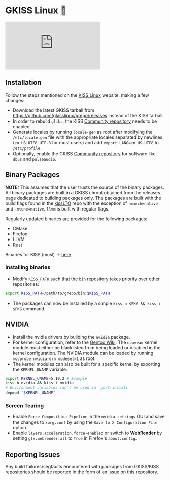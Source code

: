 # GKISS Linux 🐂

![Downloads](https://img.shields.io/github/downloads/gkisslinux/grepo/latest/gkiss-chroot-2021.04.29.tar.xz)

## Installation

Follow the steps mentioned on the [KISS Linux](https://k1sslinux.org/install) website, making a few changes:

* Download the latest GKISS tarball from https://github.com/gkisslinux/grepo/releases instead of the KISS tarball.
* In order to rebuild `glibc`, the KISS [Community repository](https://github.com/kiss-community/repo-community) needs to be enabled.
* Generate locales by running `locale-gen` as root after modifying the `/etc/locale.gen` file with the appropriate locales separated by newlines (`en_US.UTF8 UTF-8` for most users) and add `export LANG=en_US.UTF8` to `/etc/profile`.
* Optionally, enable the GKISS [Community repository](https://github.com/gkisslinux/gcommunity) for software like `dbus` and `pulseaudio`.

## Binary Packages

**NOTE:** This assumes that the user trusts the source of the binary packages. All binary packages are built in a GKISS chroot obtained from the releases page dedicated to building packages only. The packages are built with the build flags found in the [kissLTO](https://github.com/git-bruh/kissLTO) repo with the exception of `-march=native` and `-mtune=native`. `llvm` is built with regular flags.

Regularly updated binaries are provided for the following packages:
* CMake
* Firefox
* LLVM
* Rust

Binaries for KISS (musl) -> [here](https://github.com/kiss-community/repo-bin)

### Installing binaries

* Modify `KISS_PATH` such that the `bin` repository takes priority over other repositories:
```sh
export KISS_PATH=/path/to/grepo/bin:$KISS_PATH
```
* The packages can now be installed by a simple `kiss b $PKG && kiss i $PKG` command.

## NVIDIA

* Install the nvidia drivers by building the `nvidia` package.
* For kernel configuration, refer to the [Gentoo Wiki](https://wiki.gentoo.org/wiki/NVIDIA/nvidia-drivers#Kernel_compatibility). The `nouveau` kernel module must either be blacklisted from being loaded or disabled in the kernel configuration. The NVIDIA module can be loaded by running `modprobe nvidia-drm modeset=1` as root.
* The kernel modules can also be built for a specific kernel by exporting the `KERNEL_UNAME` variable:
```sh
export KERNEL_UNAME=5.10.2 # Example
kiss b nvidia && kiss i nvidia
# Environment variables can't be used in `post-install`.
depmod "$KERNEL_UNAME"
```

### Screen Tearing
* Enable `Force Composition Pipeline` in the `nvidia-settings` GUI and save the changes to `xorg.conf` by using the `Save to X Configuration File` option.
* Enable `layers.acceleration.force-enabled` or switch to **WebRender** by setting `gfx.webrender.all` to `True` in Firefox's `about:config`.

## Reporting Issues

Any build failures/segfaults encountered with packages from GKISS/KISS repositories should be reported in the form of an issue on this repository.
